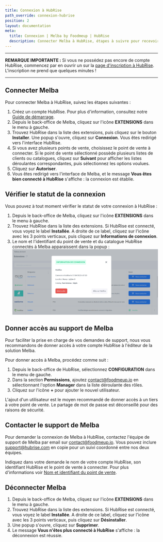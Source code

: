 ```yaml
---
title: Connexion à HubRise
path_override: connexion-hubrise
position: 2
layout: documentation
meta:
  title: Connexion | Melba by Foodmeup | HubRise
  description: Connecter Melba à HubRise, étapes à suivre pour recevoir les commandes de votre logiciel de caisse et de vos canaux de vente en ligne dans votre logiciel d'inventaire Melba.
---
```


---

**REMARQUE IMPORTANTE :** Si vous ne possédez pas encore de compte HubRise, commencez par en ouvrir un sur la [page d'inscription à HubRise](https://manager.hubrise.com/signup). L'inscription ne prend que quelques minutes !

---

## Connecter Melba

Pour connecter Melba à HubRise, suivez les étapes suivantes :

1. Créez un compte HubRise. Pour plus d'information, consultez notre [Guide de démarrage](/docs/get-started).
1. Depuis le back-office de Melba, cliquez sur l'icône **EXTENSIONS** dans le menu à gauche.
1. Trouvez HubRise dans la liste des extensions, puis cliquez sur le bouton **Installer**. Une popup s'ouvre, cliquez sur **Connexion**. Vous êtes redirigé vers l'interface HubRise.
1. Si vous avez plusieurs points de vente, choisissez le point de vente à connecter. Si le point de vente sélectionné possède plusieurs listes de clients ou catalogues, cliquez sur **Suivant** pour afficher les listes déroulantes correspondantes, puis sélectionnez les options voulues.
1. Cliquez sur **Autoriser**.
1. Vous êtes redirigé vers l'interface de Melba, et le message **Vous êtes bien connecté à HubRise** s'affiche : la connexion est établie.

## Vérifier le statut de la connexion

Vous pouvez à tout moment vérifier le statut de votre connexion à HubRise :

1. Depuis le back-office de Melba, cliquez sur l'icône **EXTENSIONS** dans le menu à gauche.
1. Trouvez HubRise dans la liste des extensions. Si HubRise est connecté, vous voyez le label **Installée**. A droite de ce label, cliquez sur l'icône avec les 3 points verticaux, puis cliquez sur **Informations de connexion**.
1. Le nom et l'identifiant du point de vente et du catalogue HubRise connectés à Melba apparaissent dans la popup :
   ![Informations de connexion](./images/001-connection-info.png)

## Donner accès au support de Melba

Pour faciliter la prise en charge de vos demandes de support, nous vous recommandons de donner accès à votre compte HubRise à l'éditeur de la solution Melba.

Pour donner accès à Melba, procédez comme suit :

1. Depuis le back-office de HubRise, sélectionnez **CONFIGURATION** dans le menu de gauche.
1. Dans la section **Permissions**, ajoutez contact@foodmeup.io en sélectionnant l'option **Manager** dans la liste déroulante des rôles.
1. Cliquez sur l'icône **+** pour ajouter le nouvel utilisateur.

L'ajout d'un utilisateur est le moyen recommandé de donner accès à un tiers à votre point de vente. Le partage de mot de passe est déconseillé pour des raisons de sécurité.

## Contacter le support de Melba

Pour demander la connexion de Melba à HubRise, contactez l'équipe de support de Melba par email sur contact@foodmeup.io. Vous pouvez inclure support@hubrise.com en copie pour un suivi coordonné entre nos deux équipes.

Indiquez dans votre demande le nom de votre compte HubRise, son identifiant HubRise et le point de vente à connecter. Pour plus d'informations voir [Nom et identifiant du point de vente](/docs/locations#location-name-and-id).

## Déconnecter Melba

1. Depuis le back-office de Melba, cliquez sur l'icône **EXTENSIONS** dans le menu à gauche.
1. Trouvez HubRise dans la liste des extensions. Si HubRise est connecté, vous voyez le label **Installée**. A droite de ce label, cliquez sur l'icône avec les 3 points verticaux, puis cliquez sur **Désinstaller**.
1. Une popup s'ouvre, cliquez sur **Supprimer**.
1. Le message **Vous n'êtes plus connecté à HubRise** s'affiche : la déconnexion est réussie.
